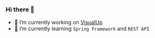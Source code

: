 ### Hi there 👋

- 🔭 I’m currently working on [VisualUp](https://github.com/su-ram/DoubleSlash5th_team5_mini)
- 🌱 I’m currently learning `Spring Framework` and `REST API`
